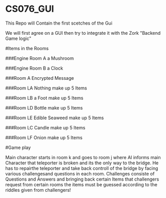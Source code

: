# CS076_GUI
This Repo will Contain the first scetches of the Gui

We will first agree on a GUI then try to integrate it with the Zork "Backend Game logic"

#Items in the Rooms

###Engine Room A a Mushroom

###Engine Room B a Clock

###Room A Encrypted Message

###Room LA Nothing make up 5 Items

###Room LB a Foot  make up 5 Items
  

###Room LD Bottle  make up 5 Items


###Room LE Edible Seaweed make up 5 Items


###Room LC Candle make up 5 Items


###Room LF Onion  make up 5 Items


#Game play

Main character starts in room k and goes to room j where AI informs main Character that teleporter is broken and its the only way to the bridge. He has to repairthe teleporter and take back controll of the bridge by facing various challengesand questions in each room.
Challenges consiste of Questions and Answers and bringing back certain Items that challengers request from certain rooms the items must be guessed according to the riddles given from challengers!



